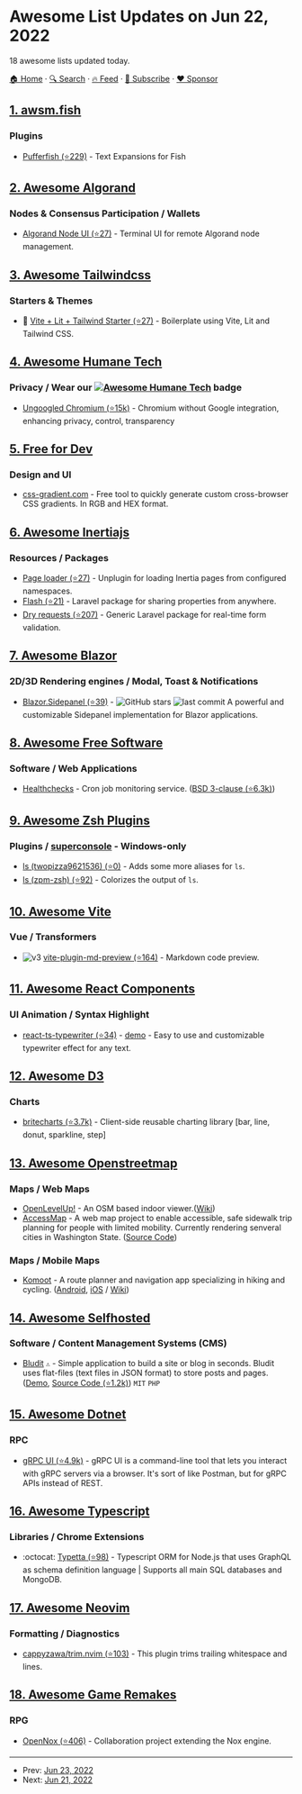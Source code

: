 # Awesome List Updates on Jun 22, 2022

18 awesome lists updated today.

[🏠 Home](/README.md) · [🔍 Search](https://www.trackawesomelist.com/search/) · [🔥 Feed](https://www.trackawesomelist.com/rss.xml) · [📮 Subscribe](https://trackawesomelist.us17.list-manage.com/subscribe?u=d2f0117aa829c83a63ec63c2f&id=36a103854c) · [❤️  Sponsor](https://github.com/sponsors/theowenyoung)



## [1. awsm.fish](/content/jorgebucaran/awsm.fish/README.md)

### Plugins

*   [Pufferfish (⭐229)](https://github.com/nickeb96/puffer-fish) - Text Expansions for Fish

## [2. Awesome Algorand](/content/aorumbayev/awesome-algorand/README.md)

### Nodes & Consensus Participation / Wallets

*   [Algorand Node UI (⭐27)](https://github.com/algorand/node-ui) - Terminal UI for remote Algorand node management.

## [3. Awesome Tailwindcss](/content/aniftyco/awesome-tailwindcss/README.md)

### Starters & Themes

*   🚀 [Vite + Lit + Tailwind Starter (⭐27)](https://github.com/running-grass/starter-lit-with-tailwind) - Boilerplate using Vite, Lit and Tailwind CSS.

## [4. Awesome Humane Tech](/content/humanetech-community/awesome-humane-tech/README.md)

### Privacy / Wear our   [![Awesome Humane Tech](https://raw.githubusercontent.com/humanetech-community/awesome-humane-tech/main/humane-tech-badge.svg?sanitize=true)](https://github.com/humanetech-community/awesome-humane-tech)   badge

*   [Ungoogled Chromium (⭐15k)](https://github.com/ungoogled-software/ungoogled-chromium) - Chromium without Google integration, enhancing privacy, control, transparency

## [5. Free for Dev](/content/ripienaar/free-for-dev/README.md)

### Design and UI

*   [css-gradient.com](https://www.css-gradient.com/) - Free tool to quickly generate custom cross-browser CSS gradients. In RGB and HEX format.

## [6. Awesome Inertiajs](/content/innocenzi/awesome-inertiajs/README.md)

### Resources / Packages

*   [Page loader (⭐27)](https://github.com/ycs77/inertia-plugin) - Unplugin for loading Inertia pages from configured namespaces.
*   [Flash (⭐21)](https://github.com/igerslike/inertia-flash) - Laravel package for sharing properties from anywhere.
*   [Dry requests (⭐207)](https://github.com/dive-be/laravel-dry-requests) - Generic Laravel package for real-time form validation.

## [7. Awesome Blazor](/content/AdrienTorris/awesome-blazor/README.md)

### 2D/3D Rendering engines / Modal, Toast & Notifications

*   [Blazor.Sidepanel (⭐39)](https://github.com/Append-IT/Blazor.Sidepanel) - ![GitHub stars](https://img.shields.io/github/stars/Append-IT/Blazor.Sidepanel?style=flat-square\&cacheSeconds=604800) ![last commit](https://img.shields.io/github/last-commit/Append-IT/Blazor.Sidepanel?style=flat-square\&cacheSeconds=86400) A powerful and customizable Sidepanel implementation for Blazor applications.

## [8. Awesome Free Software](/content/johnjago/awesome-free-software/README.md)

### Software / Web Applications

*   [Healthchecks](https://healthchecks.io/) - Cron job monitoring service. ([BSD 3-clause (⭐6.3k)](https://github.com/healthchecks/healthchecks/blob/master/LICENSE))

## [9. Awesome Zsh Plugins](/content/unixorn/awesome-zsh-plugins/README.md)

### Plugins / [superconsole](https://github.com/alexchmykhalo/superconsole) - Windows-only

*   [ls (twopizza9621536) (⭐0)](https://github.com/TwoPizza9621536/zsh-ls) - Adds some more aliases for `ls`.
*   [ls (zpm-zsh) (⭐92)](https://github.com/zpm-zsh/ls) - Colorizes the output of `ls`.

## [10. Awesome Vite](/content/vitejs/awesome-vite/README.md)

### Vue / Transformers

*   ![v3](https://img.shields.io/badge/-v3-35495e) [vite-plugin-md-preview (⭐164)](https://github.com/JasKang/vite-plugin-md-preview) - Markdown code preview.

## [11. Awesome React Components](/content/brillout/awesome-react-components/README.md)

### UI Animation / Syntax Highlight

*   [react-ts-typewriter (⭐34)](https://github.com/gerardmarquinarubio/ReactTypewriter) - [demo](https://codesandbox.io/s/react-typewriter-example-mgyclf) - Easy to use and customizable typewriter effect for any text.

## [12. Awesome D3](/content/wbkd/awesome-d3/README.md)

### Charts

*   [britecharts (⭐3.7k)](https://github.com/britecharts/britecharts) - Client-side reusable charting library \[bar, line, donut, sparkline, step]

## [13. Awesome Openstreetmap](/content/osmlab/awesome-openstreetmap/README.md)

### Maps / Web Maps

*   [OpenLevelUp!](https://openlevelup.net/) - An OSM based indoor viewer.([Wiki](https://wiki.openstreetmap.org/wiki/OpenLevelUp))
*   [AccessMap](https://www.accessmap.io/) - A web map project to enable accessible, safe sidewalk trip planning for people with limited mobility. Currently rendering senveral cities in Washington State. ([Source Code](https://github.com/accessmap))

### Maps / Mobile Maps

*   [Komoot](https://www.komoot.com/) - A route planner and navigation app specializing in hiking and cycling. ([Android](https://market.android.com/details?id=de.komoot.android), [iOS](https://itunes.apple.com/de/app/id447374873?mt=8) / [Wiki](https://wiki.openstreetmap.org/wiki/Komoot))

## [14. Awesome Selfhosted](/content/awesome-selfhosted/awesome-selfhosted/README.md)

### Software / Content Management Systems (CMS)

*   [Bludit](https://www.bludit.com/) `⚠` - Simple application to build a site or blog in seconds. Bludit uses flat-files (text files in JSON format) to store posts and pages. ([Demo](https://demo.bludit.com/), [Source Code (⭐1.2k)](https://github.com/bludit/bludit)) `MIT` `PHP`

## [15. Awesome Dotnet](/content/quozd/awesome-dotnet/README.md)

### RPC

*   [gRPC UI (⭐4.9k)](https://github.com/fullstorydev/grpcui) - gRPC UI is a command-line tool that lets you interact with gRPC servers via a browser. It's sort of like Postman, but for gRPC APIs instead of REST.

## [16. Awesome Typescript](/content/dzharii/awesome-typescript/README.md)

### Libraries / Chrome Extensions

*   :octocat: [Typetta (⭐98)](https://github.com/twinlogix/typetta) - Typescript ORM for Node.js that uses GraphQL as schema definition language | Supports all main SQL databases and MongoDB.

## [17. Awesome Neovim](/content/rockerBOO/awesome-neovim/README.md)

### Formatting / Diagnostics

*   [cappyzawa/trim.nvim (⭐103)](https://github.com/cappyzawa/trim.nvim) - This plugin trims trailing whitespace and lines.

## [18. Awesome Game Remakes](/content/radek-sprta/awesome-game-remakes/README.md)

### RPG

*   [OpenNox (⭐406)](https://github.com/noxworld-dev/opennox) - Collaboration project extending the Nox engine.

---

- Prev: [Jun 23, 2022](/content/2022/06/23/README.md)
- Next: [Jun 21, 2022](/content/2022/06/21/README.md)